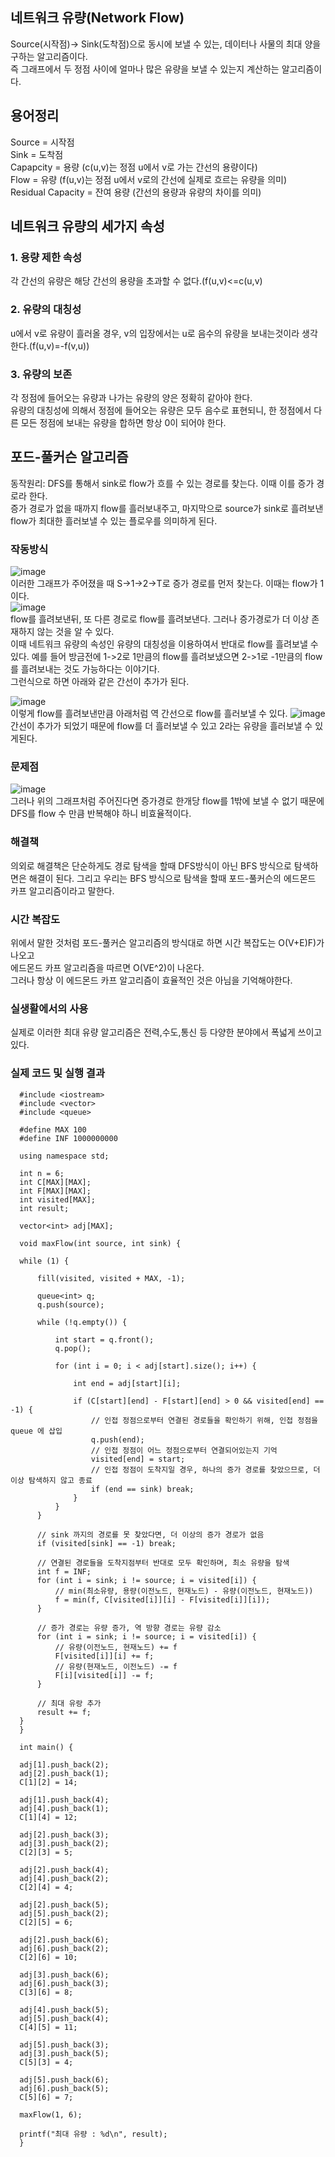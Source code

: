 ## 네트워크 유량(Network Flow) 
Source(시작점)-> Sink(도착점)으로 동시에 보낼 수 있는, 데이터나 사물의 최대 양을 구하는 알고리즘이다.  
즉 그래프에서 두 정점 사이에 얼마나 많은 유량을 보낼 수 있는지 계산하는 알고리즘이다.

## 용어정리
Source = 시작점  
Sink = 도착점  
Capapcity = 용량 (c(u,v)는 정점 u에서 v로 가는 간선의 용량이다)  
Flow = 유량 (f(u,v)는 정점 u에서 v로의 간선에 실제로 흐르는 유량을 의미)  
Residual Capacity = 잔여 용량 (간선의 용량과 유량의 차이를 의미)  

## 네트워크 유량의 세가지 속성
### 1. 용량 제한 속성
각 간선의 유량은 해당 간선의 용량을 초과할 수 없다.(f(u,v)<=c(u,v)
### 2. 유량의 대칭성
u에서 v로 유량이 흘러올 경우, v의 입장에서는 u로 음수의 유량을 보내는것이라 생각한다.(f(u,v)=-f(v,u))
### 3. 유량의 보존
각 정점에 들어오는 유량과 나가는 유량의 양은 정확히 같아야 한다.  
유량의 대칭성에 의해서 정점에 들어오는 유량은 모두 음수로 표현되니, 한 정점에서 다른 모든 정점에 보내는 유량을 합하면 항상 0이 되어야 한다.

## 포드-풀커슨 알고리즘
동작원리: DFS를 통해서 sink로 flow가 흐를 수 있는 경로를 찾는다. 이때 이를 증가 경로라 한다.  
증가 경로가 없을 때까지 flow를 흘러보내주고, 마지막으로 source가 sink로 흘려보낸 flow가 최대한 흘러보낼 수 있는 플로우를 의미하게 된다.
### 작동방식
![image](https://user-images.githubusercontent.com/101376839/165795186-ae7ad653-d5fd-4f54-bca7-e64915539448.png)  
이러한 그래프가 주어졌을 때 S->1->2->T로 증가 경로를 먼저 찾는다. 이때는 flow가 1이다.  
![image](https://user-images.githubusercontent.com/101376839/165795441-fd2c5668-924c-4ca6-8d8f-6dce05638e58.png)  
flow를 흘려보낸뒤, 또 다른 경로로 flow를 흘려보낸다. 그러나 증가경로가 더 이상 존재하지 않는 것을 알 수 있다.  
이때 네트워크 유량의 속성인 유량의 대칭성을 이용하여서 반대로 flow를 흘려보낼 수 있다. 예를 들어 방금전에 1->2로 1만큼의 flow를 흘려보냈으면 2->1로 -1만큼의 flow를 흘려보내는 것도 가능하다는 이야기다.  
그런식으로 하면 아래와 같은 간선이 추가가 된다.  

![image](https://user-images.githubusercontent.com/101376839/165796217-64c53e2a-57fc-42c9-9a40-e4d1ef601994.png)  
이렇게 flow를 흘려보낸만큼 아래처럼 역 간선으로 flow를 흘러보낼 수 있다.
![image](https://user-images.githubusercontent.com/101376839/165796396-088694da-1b74-44f4-8c6b-1f358797e9ad.png)  
간선이 추가가 되었기 때문에 flow를 더 흘러보낼 수 있고 2라는 유량을 흘러보낼 수 있게된다.

### 문제점
![image](https://user-images.githubusercontent.com/101376839/165797023-5aa20789-ede5-49c7-9ad4-693403511151.png)  
그러나 위의 그래프처럼 주어진다면 증가경로 한개당 flow를 1밖에 보낼 수 없기 때문에 DFS를 flow 수 만큼 반복해야 하니 비효율적이다. 
### 해결책
의외로 해결책은 단순하게도 경로 탐색을 할때 DFS방식이 아닌 BFS 방식으로 탐색하면은 해결이 된다. 그리고 우리는 BFS 방식으로 탐색을 할때 포드-풀커슨의 에드몬드 카프 알고리즘이라고 말한다.

### 시간 복잡도
위에서 말한 것처럼 포드-풀커슨 알고리즘의 방식대로 하면 시간 복잡도는 O(V+E)F)가 나오고  
에드몬드 카프 알고리즘을 따르면 O(VE^2)이 나온다.  
그러나 항상 이 에드몬드 카프 알고리즘이 효율적인 것은 아님을 기억해야한다.

### 실생활에서의 사용
실제로 이러한 최대 유량 알고리즘은 전력,수도,통신 등 다양한 분야에서 폭넓게 쓰이고 있다.

### 실제 코드 및 실행 결과

      #include <iostream>
      #include <vector>
      #include <queue>
 
      #define MAX 100
      #define INF 1000000000
 
      using namespace std;
 
      int n = 6; 
      int C[MAX][MAX]; 
      int F[MAX][MAX]; 
      int visited[MAX]; 
      int result; 
 
      vector<int> adj[MAX];
 
      void maxFlow(int source, int sink) {
 
      while (1) {
 
          fill(visited, visited + MAX, -1);
 
          queue<int> q;
          q.push(source);
 
          while (!q.empty()) {
 
              int start = q.front();
              q.pop();
 
              for (int i = 0; i < adj[start].size(); i++) {
 
                  int end = adj[start][i]; 
 
                  if (C[start][end] - F[start][end] > 0 && visited[end] == -1) { 
                      // 인접 정점으로부터 연결된 경로들을 확인하기 위해, 인접 정점을 queue 에 삽입
                      q.push(end);
                      // 인접 정점이 어느 정점으로부터 연결되어있는지 기억
                      visited[end] = start; 
                      // 인접 정점이 도착지일 경우, 하나의 증가 경로를 찾았으므로, 더 이상 탐색하지 않고 종료
                      if (end == sink) break; 
                  }
              }
          }
 
          // sink 까지의 경로를 못 찾았다면, 더 이상의 증가 경로가 없음
          if (visited[sink] == -1) break;
 
          // 연결된 경로들을 도착지점부터 반대로 모두 확인하며, 최소 유량을 탐색
          int f = INF;
          for (int i = sink; i != source; i = visited[i]) {
              // min(최소유량, 용량(이전노드, 현재노드) - 유량(이전노드, 현재노드))
              f = min(f, C[visited[i]][i] - F[visited[i]][i]);
          }
 
          // 증가 경로는 유량 증가, 역 방향 경로는 유량 감소
          for (int i = sink; i != source; i = visited[i]) {
              // 유량(이전노드, 현재노드) += f
              F[visited[i]][i] += f;
              // 유량(현재노드, 이전노드) -= f
              F[i][visited[i]] -= f;
          }
 
          // 최대 유랑 추가
          result += f;
      }
      }
 
      int main() {
 
      adj[1].push_back(2); 
      adj[2].push_back(1);  
      C[1][2] = 14; 
 
      adj[1].push_back(4);
      adj[4].push_back(1);
      C[1][4] = 12;
 
      adj[2].push_back(3);
      adj[3].push_back(2);
      C[2][3] = 5;
 
      adj[2].push_back(4);
      adj[4].push_back(2);
      C[2][4] = 4;
 
      adj[2].push_back(5);
      adj[5].push_back(2);
      C[2][5] = 6;
 
      adj[2].push_back(6);
      adj[6].push_back(2);
      C[2][6] = 10;
 
      adj[3].push_back(6);
      adj[6].push_back(3);
      C[3][6] = 8;
 
      adj[4].push_back(5);
      adj[5].push_back(4);
      C[4][5] = 11;
 
      adj[5].push_back(3);
      adj[3].push_back(5);
      C[5][3] = 4;
 
      adj[5].push_back(6);
      adj[6].push_back(5);
      C[5][6] = 7;
 
      maxFlow(1, 6);
 
      printf("최대 유량 : %d\n", result);
      }
  
 








